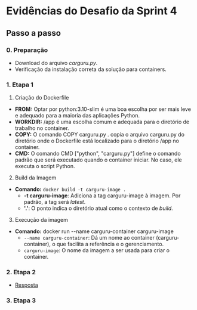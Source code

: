 # Evidências do Desafio da Sprint 4

## Passo a passo

### 0. Preparação
- Download do arquivo *carguru.py*.
- Verificação da instalação correta da solução para containers.

### 1. Etapa 1
1. Criação do Dockerfile
- **FROM:** Optar por python:3.10-slim é uma boa escolha por ser mais leve e adequado para a maioria das aplicações Python.
- **WORKDIR:** /app é uma escolha comum e adequada para o diretório de trabalho no container.
- **COPY:** O comando COPY carguru.py . copia o arquivo carguru.py do diretório onde o Dockerfile está localizado para o diretório /app no container.
- **CMD:** O comando CMD ["python", "carguru.py"] define o comando padrão que será executado quando o container iniciar. No caso, ele executa o script Python.

2. Build da Imagem
- **Comando:** `docker build -t carguru-image .`
    - **-t carguru-image**: Adiciona a tag carguru-image à imagem. Por padrão, a tag será *latest*.
    - **'.'**: O ponto indica o diretório atual como o contexto de *build*.

3. Execução da imagem
- **Comando:** docker run --name carguru-container carguru-image
    - `--name carguru-container`: Dá um nome ao container (carguru-container), o que facilita a referência e o gerenciamento.
    - `carguru-image`: O nome da imagem a ser usada para criar o container.

### 2. Etapa 2
- [Resposta](../../desafio/etapa-2/README.md)

### 3. Etapa 3
